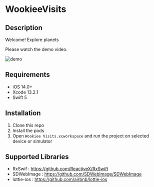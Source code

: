 # WookieeVisits

##  Description

Welcome! 
Explore planets

Please watch the demo video.

![demo](https://github.com/ureshaLakshani/Demo/blob/main/demo.gif)

##  Requirements

- iOS 14.0+
- Xcode 13.2.1
- Swift 5

## Installation

1. Clone this repo
2. Install the pods
3. Open `Wookiee Visits.xcworkspace` and run the project on selected device or simulator

## Supported Libraries

- RxSwif : https://github.com/ReactiveX/RxSwift
- SDWebImage : https://github.com/SDWebImage/SDWebImage
- lottie-ios : https://github.com/airbnb/lottie-ios
